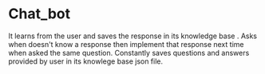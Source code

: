# Chat_bot
It learns from the user and saves the response in its knowledge base .
Asks when doesn't know a response then implement that response next time when asked the same question.
Constantly saves questions and answers provided by user in its knowlege base json file.
